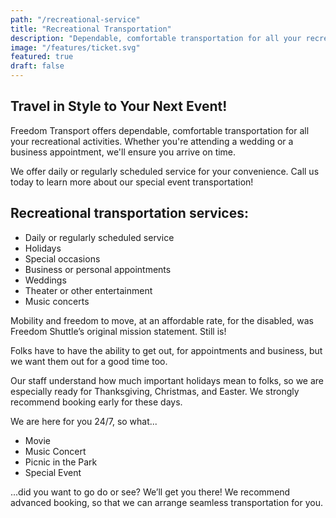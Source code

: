 ```yaml
---
path: "/recreational-service"
title: "Recreational Transportation"
description: "Dependable, comfortable transportation for all your recreational activities."
image: "/features/ticket.svg"
featured: true
draft: false
---
```


## Travel in Style to Your Next Event!

Freedom Transport offers dependable, comfortable transportation for all your recreational activities. Whether you're attending a wedding or a business appointment, we'll ensure you arrive on time.

We offer daily or regularly scheduled service for your convenience. Call us today to learn more about our special event transportation!

## Recreational transportation services:

- Daily or regularly scheduled service
- Holidays
- Special occasions
- Business or personal appointments
- Weddings
- Theater or other entertainment
- Music concerts

Mobility and freedom to move, at an affordable rate, for the disabled, was Freedom Shuttle’s original mission statement. Still is!

Folks have to have the ability to get out, for appointments and business, but we want them out for a good time too.

Our staff understand how much important holidays mean to folks, so we are especially ready for Thanksgiving, Christmas, and Easter. We strongly recommend booking early for these days.

We are here for you 24/7, so what...

- Movie
- Music Concert
- Picnic in the Park
- Special Event

...did you want to go do or see? We’ll get you there! We recommend advanced booking, so that we can arrange seamless transportation for you.
